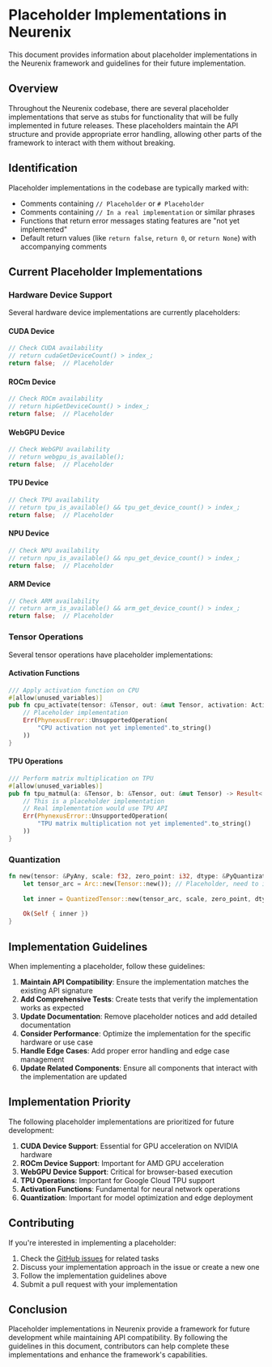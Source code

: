 # Placeholder Implementations in Neurenix

This document provides information about placeholder implementations in the Neurenix framework and guidelines for their future implementation.

## Overview

Throughout the Neurenix codebase, there are several placeholder implementations that serve as stubs for functionality that will be fully implemented in future releases. These placeholders maintain the API structure and provide appropriate error handling, allowing other parts of the framework to interact with them without breaking.

## Identification

Placeholder implementations in the codebase are typically marked with:

- Comments containing `// Placeholder` or `# Placeholder`
- Comments containing `// In a real implementation` or similar phrases
- Functions that return error messages stating features are "not yet implemented"
- Default return values (like `return false`, `return 0`, or `return None`) with accompanying comments

## Current Placeholder Implementations

### Hardware Device Support

Several hardware device implementations are currently placeholders:

#### CUDA Device

```rust
// Check CUDA availability
// return cudaGetDeviceCount() > index_;
return false;  // Placeholder
```

#### ROCm Device

```rust
// Check ROCm availability
// return hipGetDeviceCount() > index_;
return false;  // Placeholder
```

#### WebGPU Device

```rust
// Check WebGPU availability
// return webgpu_is_available();
return false;  // Placeholder
```

#### TPU Device

```rust
// Check TPU availability
// return tpu_is_available() && tpu_get_device_count() > index_;
return false;  // Placeholder
```

#### NPU Device

```rust
// Check NPU availability
// return npu_is_available() && npu_get_device_count() > index_;
return false;  // Placeholder
```

#### ARM Device

```rust
// Check ARM availability
// return arm_is_available() && arm_get_device_count() > index_;
return false;  // Placeholder
```

### Tensor Operations

Several tensor operations have placeholder implementations:

#### Activation Functions

```rust
/// Apply activation function on CPU
#[allow(unused_variables)]
pub fn cpu_activate(tensor: &Tensor, out: &mut Tensor, activation: ActivationType) -> Result<()> {
    // Placeholder implementation
    Err(PhynexusError::UnsupportedOperation(
        "CPU activation not yet implemented".to_string()
    ))
}
```

#### TPU Operations

```rust
/// Perform matrix multiplication on TPU
#[allow(unused_variables)]
pub fn tpu_matmul(a: &Tensor, b: &Tensor, out: &mut Tensor) -> Result<()> {
    // This is a placeholder implementation
    // Real implementation would use TPU API
    Err(PhynexusError::UnsupportedOperation(
        "TPU matrix multiplication not yet implemented".to_string()
    ))
}
```

### Quantization

```rust
fn new(tensor: &PyAny, scale: f32, zero_point: i32, dtype: &PyQuantizationType) -> PyResult<Self> {
    let tensor_arc = Arc::new(Tensor::new()); // Placeholder, need to implement conversion
    
    let inner = QuantizedTensor::new(tensor_arc, scale, zero_point, dtype.inner.clone());
    
    Ok(Self { inner })
}
```

## Implementation Guidelines

When implementing a placeholder, follow these guidelines:

1. **Maintain API Compatibility**: Ensure the implementation matches the existing API signature
2. **Add Comprehensive Tests**: Create tests that verify the implementation works as expected
3. **Update Documentation**: Remove placeholder notices and add detailed documentation
4. **Consider Performance**: Optimize the implementation for the specific hardware or use case
5. **Handle Edge Cases**: Add proper error handling and edge case management
6. **Update Related Components**: Ensure all components that interact with the implementation are updated

## Implementation Priority

The following placeholder implementations are prioritized for future development:

1. **CUDA Device Support**: Essential for GPU acceleration on NVIDIA hardware
2. **ROCm Device Support**: Important for AMD GPU acceleration
3. **WebGPU Device Support**: Critical for browser-based execution
4. **TPU Operations**: Important for Google Cloud TPU support
5. **Activation Functions**: Fundamental for neural network operations
6. **Quantization**: Important for model optimization and edge deployment

## Contributing

If you're interested in implementing a placeholder:

1. Check the [GitHub issues](https://github.com/MilesONerd/neurenix/issues) for related tasks
2. Discuss your implementation approach in the issue or create a new one
3. Follow the implementation guidelines above
4. Submit a pull request with your implementation

## Conclusion

Placeholder implementations in Neurenix provide a framework for future development while maintaining API compatibility. By following the guidelines in this document, contributors can help complete these implementations and enhance the framework's capabilities.
